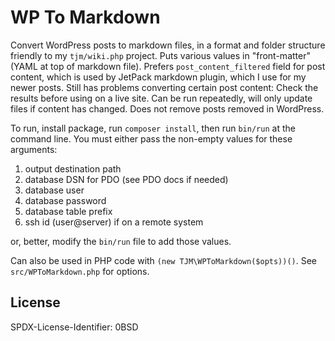 WP To Markdown
=======

Convert WordPress posts to markdown files, in a format and folder structure friendly to my `tjm/wiki.php` project.  Puts various values in "front-matter" (YAML at top of markdown file).  Prefers `post_content_filtered` field for post content, which is used by JetPack markdown plugin, which I use for my newer posts.  Still has problems converting certain post content:  Check the results before using on a live site.  Can be run repeatedly, will only update files if content has changed.  Does not remove posts removed in WordPress.

To run, install package, run `composer install`, then run `bin/run` at the command line.  You must either pass the non-empty values for these arguments:

1. output destination path
2. database DSN for PDO (see PDO docs if needed)
3. database user
4. database password
5. database table prefix
6. ssh id (user@server) if on a remote system

or, better, modify the `bin/run` file to add those values.

Can also be used in PHP code with `(new TJM\WPToMarkdown($opts))()`.  See `src/WPToMarkdown.php` for options.

License
------

<footer>
<p>SPDX-License-Identifier: 0BSD</p>
</footer>
